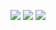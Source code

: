 ![](..%5C..%5C..%5C..%5CDownloads%5CCreatEDoublyLinkedList.PNG)
![](..%5C..%5C..%5C..%5CDownloads%5CInsertionIndoublyLinkedList.PNG)
![](..%5C..%5C..%5C..%5CDownloads%5CDeletionOfDoublyLinkedList.PNG)